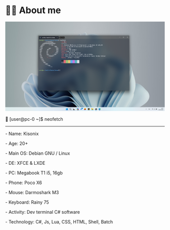 # 🧑‍💻 About me

<a align="center" target="_blank" rel="noopener noreferrer" href="https://github.com/Kisonix-Dev/Kisonix-Dev/blob/main/img/screenshot.png?raw=true"><img src="https://github.com/Kisonix-Dev/Kisonix-Dev/blob/main/img/screenshot.png?raw=true" alt="image" style="max-width: 100%;"></a>

🐧 [user@pc-0 ~]$ neofetch

---

<p>- Name: Kisonix</p>
<p>- Age: 20+</p>
<p>- Main OS: Debian GNU / Linux</p>
<p>- DE: XFCE & LXDE</p>
<p>- PC: Megabook T1 i5, 16gb</p>
<p>- Phone: Poco X6</p>
<p>- Mouse: Darmoshark M3</p>
<p>- Keyboard: Rainy 75</p>
<p>- Activity: Dev terminal C# software</p>
<p>- Technology: C#, Js, Lua, CSS, HTML, Shell, Batch</p>
